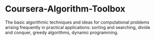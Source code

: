 # Coursera-Algorithm-Toolbox
The basic algorithmic techniques and ideas for computational problems arising frequently in practical applications: sorting and searching, divide and conquer, greedy algorithms, dynamic programming.
